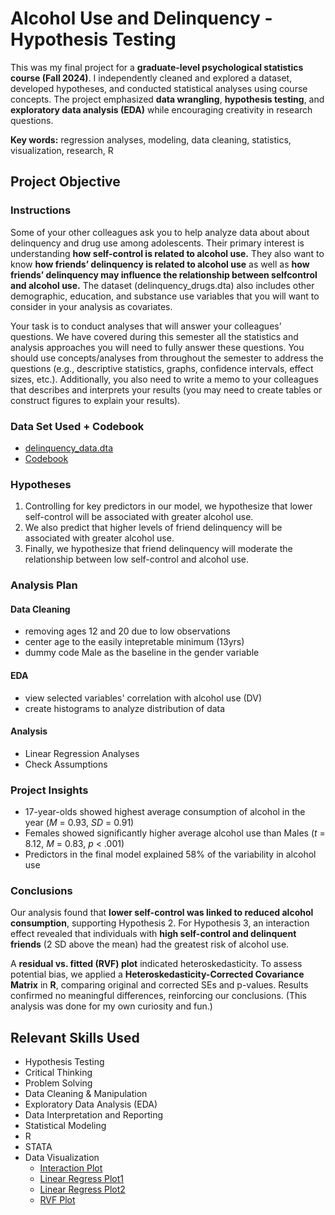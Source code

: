 # Alcohol Use and Delinquency - Hypothesis Testing
This was my final project for a **graduate-level psychological statistics course (Fall 2024)**. I independently cleaned and explored a dataset, developed hypotheses, and conducted statistical analyses using course concepts. The project emphasized **data wrangling**, **hypothesis testing**, and **exploratory data analysis (EDA)** while encouraging creativity in research questions.

**Key words:** regression analyses, modeling, data cleaning, statistics, visualization, research, R

## Project Objective
### Instructions
Some of your other colleagues ask you to help analyze data about about delinquency and drug use among adolescents. Their primary interest is understanding **how self-control is related to alcohol use.** They also want to know **how friends’ delinquency is related to alcohol use** as well as **how friends’ delinquency may influence the relationship between selfcontrol and alcohol use.** The dataset (delinquency_drugs.dta) also includes other demographic, education, and substance use variables that you will want to consider in your analysis as covariates.

Your task is to conduct analyses that will answer your colleagues’ questions. We have covered during this semester all the statistics and analysis approaches you will need to fully answer these questions. You should use concepts/analyses from throughout the semester to address the questions (e.g., descriptive statistics, graphs, confidence intervals, effect sizes, etc.). Additionally, you also need to write a memo to your colleagues that describes and interprets your results (you may need to create tables or construct figures to explain your results).

### Data Set Used + Codebook
- [delinquency_data.dta](FINAL_PROJECT/delinquency_data.dta)
- [Codebook](https://github.com/17tking/HypothesisTesting.TavishKing/blob/main/FINAL_PROJECT/Codebook%20for%20DelinquencyDrugs%20dataset.pdf)
  
### Hypotheses
1. Controlling for key predictors in our model, we hypothesize that lower self-control will be associated with greater alcohol use.
2. We also predict that higher levels of friend delinquency will be associated with greater alcohol use.
3. Finally, we hypothesize that friend delinquency will moderate the relationship between low self-control and alcohol use.
   
### Analysis Plan
#### Data Cleaning
- removing ages 12 and 20 due to low observations
- center age to the easily intepretable minimum (13yrs)
- dummy code Male as the baseline in the gender variable
#### EDA
- view selected variables' correlation with alcohol use (DV)
- create histograms to analyze distribution of data
#### Analysis
- Linear Regression Analyses
- Check Assumptions

### Project Insights
- 17-year-olds showed highest average consumption of alcohol in the year (*M* = 0.93, *SD* = 0.91)
- Females showed significantly higher average alcohol use than Males (*t* = 8.12, *M* = 0.83, *p* < .001)
- Predictors in the final model explained 58% of the variability in alcohol use
  
### Conclusions
Our analysis found that **lower self-control was linked to reduced alcohol consumption**, supporting Hypothesis 2. For Hypothesis 3, an interaction effect revealed that individuals with **high self-control and delinquent friends** (2 SD above the mean) had the greatest risk of alcohol use.

A **residual vs. fitted (RVF) plot** indicated heteroskedasticity. To assess potential bias, we applied a **Heteroskedasticity-Corrected Covariance Matrix** in **R**, comparing original and corrected SEs and p-values. Results confirmed no meaningful differences, reinforcing our conclusions. (This analysis was done for my own curiosity and fun.)

## Relevant Skills Used
- Hypothesis Testing
- Critical Thinking
- Problem Solving
- Data Cleaning & Manipulation
- Exploratory Data Analysis (EDA)
- Data Interpretation and Reporting
- Statistical Modeling
- R
- STATA
- Data Visualization
  -  [Interaction Plot](https://github.com/17tking/HypothesisTesting.TavishKing/blob/main/FINAL_PROJECT/Int_Plot.png)
  -  [Linear Regress Plot1](https://github.com/17tking/HypothesisTesting.TavishKing/blob/main/FINAL_PROJECT/Lin_Plot1.png)
  -  [Linear Regress Plot2](https://github.com/17tking/HypothesisTesting.TavishKing/blob/main/FINAL_PROJECT/Lin_Plot2.png)
  -  [RVF Plot](https://github.com/17tking/HypothesisTesting.TavishKing/blob/main/FINAL_PROJECT/rvf_Plot.png)
